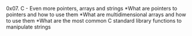 0x07. C - Even more pointers, arrays and strings
*What are pointers to pointers and how to use them
*What are multidimensional arrays and how to use them
*What are the most common C standard library functions to manipulate strings
